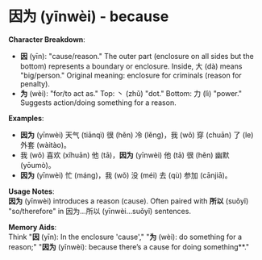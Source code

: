 # **因为 (yīnwèi) - because**

**Character Breakdown**:  
- **因** (yīn): "cause/reason." The outer part (enclosure on all sides but the bottom) represents a boundary or enclosure. Inside, 大 (dà) means "big/person." Original meaning: enclosure for criminals (reason for penalty).  
- **为** (wèi): "for/to act as." Top: 丶 (zhǔ) "dot." Bottom: 力 (lì) "power." Suggests action/doing something for a reason.

**Examples**:  
- **因为** (yīnwèi) 天气 (tiānqì) 很 (hěn) 冷 (lěng)，我 (wǒ) 穿 (chuān) 了 (le) 外套 (wàitào)。  
- 我 (wǒ) 喜欢 (xǐhuān) 他 (tā)，**因为** (yīnwèi) 他 (tā) 很 (hěn) 幽默 (yōumò)。  
- **因为** (yīnwèi) 忙 (máng)，我 (wǒ) 没 (méi) 去 (qù) 参加 (cānjiā)。

**Usage Notes**:  
**因为** (yīnwèi) introduces a reason (cause). Often paired with **所以** (suǒyǐ) "so/therefore" in 因为...所以 (yīnwèi...suǒyǐ) sentences.

**Memory Aids**:  
Think "**因** (yīn): In the enclosure 'cause'," "**为** (wèi): do something for a reason;" "**因为** (yīnwèi): because there’s a cause for doing something**."